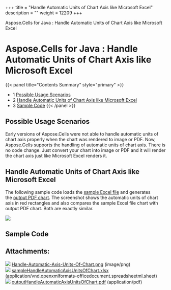 +++
title = "Handle Automatic Units of Chart Axis like Microsoft Excel" 
description = "" 
weight = 12209 
+++

Aspose.Cells for Java : Handle Automatic Units of Chart Axis like Microsoft Excel  

# Aspose.Cells for Java : Handle Automatic Units of Chart Axis like Microsoft Excel


{{< panel title="Contents Summary" style="primary" >}}
*   1 [Possible Usage Scenarios](#HandleAutomaticUnitsofChartAxislikeMicrosoftExcel-PossibleUsageScenarios)
*   2 [Handle Automatic Units of Chart Axis like Microsoft Excel](#HandleAutomaticUnitsofChartAxislikeMicrosoftExcel-HandleAutomaticUnitsofChartAxislikeMicrosoftExcel)
*   3 [Sample Code](#HandleAutomaticUnitsofChartAxislikeMicrosoftExcel-SampleCode)
{{< /panel >}}
 

## Possible Usage Scenarios

Early versions of Aspose.Cells were not able to handle automatic units of chart axis properly when the chart was rendered to image or PDF. Now, Aspose.Cells supports the handling of automatic units of chart axis. There is no code change. Just convert your chart into image or PDF and it will render the chart axis just like Microsoft Excel renders it.

## Handle Automatic Units of Chart Axis like Microsoft Excel

The following sample code loads the [sample Excel file](https://docs2.aspose.com/cells/java/attachments/61540754/61767769.xlsx) and generates the [output PDF chart](https://docs2.aspose.com/cells/java/attachments/61540754/61767768.pdf). The screenshot shows the automatic units of chart axis in red rectangles and also compares the sample Excel file chart with output PDF chart. Both are exactly similar.

![](https://docs2.aspose.com/cells/java/attachments/61540754/61767767.png)

## Sample Code

## Attachments:

![](https://docs2.aspose.com/cells/java/images/icons/bullet_blue.gif) [Handle-Automatic-Axis-Units-Of-Chart.png](https://docs2.aspose.com/cells/java/attachments/61540754/61767767.png) (image/png)  
![](https://docs2.aspose.com/cells/java/images/icons/bullet_blue.gif) [sampleHandleAutomaticAxisUnitsOfChart.xlsx](https://docs2.aspose.com/cells/java/attachments/61540754/61767769.xlsx) (application/vnd.openxmlformats-officedocument.spreadsheetml.sheet)  
![](https://docs2.aspose.com/cells/java/images/icons/bullet_blue.gif) [outputHandleAutomaticAxisUnitsOfChart.pdf](https://docs2.aspose.com/cells/java/attachments/61540754/61767768.pdf) (application/pdf)  

